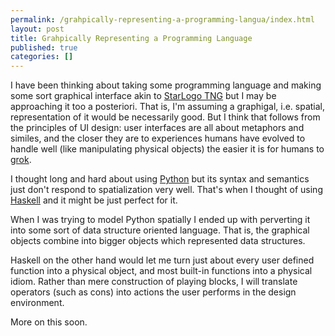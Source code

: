 ```yaml
---
permalink: /grahpically-representing-a-programming-langua/index.html
layout: post
title: Grahpically Representing a Programming Language
published: true
categories: []
---
```

I have been thinking about taking some programming language and making some sort graphical interface akin to <a href="http://education.mit.edu/starlogo-tng/">StarLogo TNG</a> but I may be approaching it too a posteriori. That is, I'm assuming a graphigal, i.e. spatial, representation of it would be necessarily good. But I think that follows from the principles of UI design: user interfaces are all about metaphors and similes, and the closer they are to experiences humans have evolved to handle well (like manipulating physical objects) the easier it is for humans to <a href="http://en.wikipedia.org/wiki/Grok">grok</a>.

I thought long and hard about using <a href="http://python.org/">Python</a> but its syntax and semantics just don't respond to spatialization very well. That's when I thought of using <a href="http://en.wikipedia.org/wiki/Haskell_(programming_language)">Haskell</a> and it might be just perfect for it.

When I was trying to model Python spatially I ended up with perverting it into some sort of data structure oriented language. That is, the graphical objects combine into bigger objects which represented data structures. 

Haskell on the other hand would let me turn just about every user defined function into a physical object, and most built-in functions into a physical idiom. Rather than mere construction of playing blocks, I will translate operators (such as cons) into actions the user performs in the design environment.


More on this soon.
